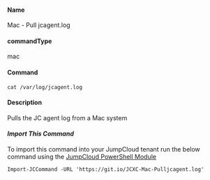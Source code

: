 #### Name

Mac - Pull jcagent.log

#### commandType

mac

#### Command

```
cat /var/log/jcagent.log
```

#### Description

Pulls the JC agent log from a Mac system

#### *Import This Command*

To import this command into your JumpCloud tenant run the below command using the [JumpCloud PowerShell Module](https://github.com/TheJumpCloud/support/wiki/Installing-the-JumpCloud-PowerShell-Module)

```
Import-JCCommand -URL 'https://git.io/JCXC-Mac-Pulljcagent.log'
```
